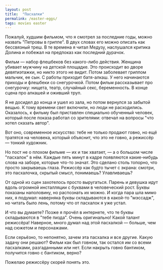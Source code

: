 ```yaml
---
layout: post
title:  "Пасхалки"
permalink: /easter-eggs/
tags: movies easter
---
```


Пожалуй, худшим фильмом, что я смотрел за последние годы, можно назвать "Петровы
в гриппе". В двух словах его можно описать как бессвязный треш. В те времена я
читал Медузу, наслушался критика Долина и побежал на предпоказ как последний
дурачок.

Фильм — набор флешбеков без какого-либо действия. Женщина убивает мужчину на
детской площадке. Это происходит во дворе девятиэтажки, но никто этого не
видит. Потом заболевает гриппом мальчик, ее сын. С работы приходит батя-алкаш. У
него начинаются приходы и флешбеки со снегурочкой. Потом фильм рассказывает про
снегурочку: нищета, театр, случайный секс, беременность. В конце сцена про
алкашей и оживший труп.

Я не досидел до конца и ушел из зала, но потом вернулся за забытой вещью. К тому
времени свет включили, но люди не расходились. Оказалось, к фильму был
приставлен специально обученный человек, который после показа работал со
зрителями: отвечал на вопросы "что хотел сказать автор".

Вот оно, современное искусство: тебе не только продают говно, но ещё тратятся на
человека, который объяснит, что это не говно, а режиссёр — тонкий художник.

Но пост не о плохом фильме — их и так хватает, — а о большом числе "пасхалок" в
нём. Каждые пять минут в кадре появляются какие-нибудь слова на заборе, которые
что-то значат. Это сделано столь топорно, что просто закрываешь глаза. Режиссёр
как будто тычет с экрана: смотри, это пасхалочка, скрытый смысл, понимаешь?
Улавливаешь?

От одной из сцен захотелось просто выругаться. Парень и девушка идут вдоль
огромной инсталляции с буквами в человеческий рост. Буквы показаны наполовину,
но распознать их можно. И когда пара шла мимо них, я подумал: наверняка буквы
складываются в какой-то "мэссадж", но читать было лень, потому что от пасхалок я
уже устал.

И что вы думаете? Позже я прочёл в интернете, что те буквы складываются в "тебе
пизда". Очень оригинально! Какой талант режиссёра! Наверное, много думал над
этой пасхалкой — больше, чем над сюжетом и персонажами.

Если серьёзно, то непонятно, зачем эта пасхалка и все другие. Какую задачу они
решают? Фильм как был говном, так остался им со всеми пасхалками, разгаданными
или нет. Если накрыть говно бантиком, получится говно с бантиком, верно?

Пожелаю режиссёру скорей понять это.
